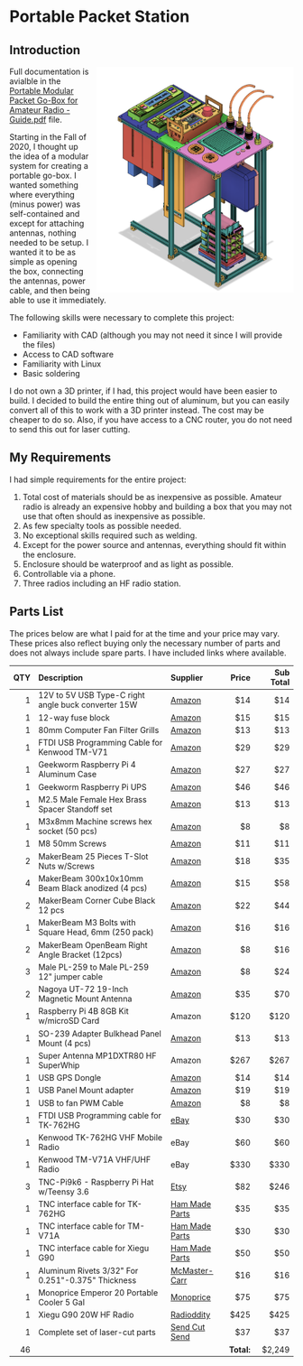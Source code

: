 # Portable Packet Station

## Introduction
<img alt="Portable Packet Station" src="renders/Correctly Sized Case v26 - Colorized.png" width="350" style="padding: 0 0 0 10px" align="right" />

Full documentation is avialble in the [Portable Modular Packet Go-Box for Amateur Radio - Guide.pdf](/Portable%20Modular%20Packet%20Go-Box%20for%20Amateur%20Radio%20-%20Guide.pdf) file.

Starting in the Fall of 2020, I thought up the idea of a modular system for creating a portable go-box.  I wanted something where everything (minus power) was self-contained and except for attaching antennas, nothing needed to be setup.  I wanted it to be as simple as opening the box, connecting the antennas, power cable, and then being able to use it immediately.

The following skills were necessary to complete this project:
- Familiarity with CAD (although you may not need it since I will provide the files)
- Access to CAD software
- Familiarity with Linux
- Basic soldering

I do not own a 3D printer, if I had, this project would have been easier to build.  I decided to build the entire thing out of aluminum, but you can easily convert all of this to work with a 3D printer instead.  The cost may be cheaper to do so.  Also, if you have access to a CNC router, you do not need to send this out for laser cutting.

## My Requirements

I had simple requirements for the entire project:

1. Total cost of materials should be as inexpensive as possible.  Amateur radio is already an expensive hobby and building a box that you may not use that often should as inexpensive as possible.
2. As few specialty tools as possible needed.
3. No exceptional skills required such as welding.
4. Except for the power source and antennas, everything should fit within the enclosure.
5. Enclosure should be waterproof and as light as possible.
6. Controllable via a phone.
7. Three radios including an HF radio station.

## Parts List

The prices below are what I paid for at the time and your price may vary.  These prices also reflect buying only the necessary number of parts and does not always include spare parts.  I have included links where available.

QTY    | Description | Supplier | Price  | Sub Total
-----: | :---------- | :------- | -----: | --------:
1 | 12V to 5V USB Type-C right angle buck converter 15W | [Amazon](https://www.amazon.com/gp/product/B086KTGRH1) | $14 | $14
1 | 12-way fuse block | [Amazon](https://www.amazon.com/gp/product/B095HS284K/) | $15 | $15
1 | 80mm Computer Fan Filter Grills | [Amazon](https://www.amazon.com/gp/product/B07LG41F1K) | $13 | $13
1 | FTDI USB Programming Cable for Kenwood TM-V71 | [Amazon](https://www.amazon.com/gp/product/B01LZPX7C5) | $29 | $29
1 | Geekworm Raspberry Pi 4 Aluminum Case | [Amazon](https://www.amazon.com/gp/product/B07X5Y81C6/) | $27 | $27
1 | Geekworm Raspberry Pi UPS | [Amazon](https://www.amazon.com/gp/product/B087FXLZZH) | $46 | $46
1 | M2.5 Male Female Hex Brass Spacer Standoff set | [Amazon](https://www.amazon.com/gp/product/B075K3QBMX) | $13 | $13
1 | M3x8mm Machine screws hex socket (50 pcs) | [Amazon](https://www.amazon.com/gp/product/B07Q4N4V1V/) | $8 | $8
1 | M8 50mm Screws | [Amazon](https://www.amazon.com/gp/product/B09BMXNR7K/) | $11 | $11
2 | MakerBeam 25 Pieces T-Slot Nuts w/Screws | [Amazon](https://www.amazon.com/gp/product/B016OJNLJ2/) | $18 | $35
4 | MakerBeam 300x10x10mm Beam Black anodized (4 pcs) | [Amazon](https://www.amazon.com/gp/product/B00G2DNU4M/) | $15 | $58
2 | MakerBeam Corner Cube Black 12 pcs | [Amazon](https://www.amazon.com/gp/product/B00OWGOMG6) | $22 | $44
1 | MakerBeam M3 Bolts with Square Head, 6mm (250 pack) | [Amazon](https://www.amazon.com/gp/product/B00G2DNW3G/) | $16 | $16
2 | MakerBeam OpenBeam Right Angle Bracket (12pcs) | [Amazon](https://www.amazon.com/gp/product/B00HUOJPUU) | $8 | $16
3 | Male PL-259 to Male PL-259 12" jumper cable | [Amazon](https://www.amazon.com/dp/product/B07H584XTK/) | $8 | $24 
2 | Nagoya UT-72 19-Inch Magnetic Mount Antenna | [Amazon](https://www.amazon.com/gp/product/B016SIJX28/) | $35 | $70
1 | Raspberry Pi 4B 8GB Kit w/microSD Card | Amazon | $120 | $120
1 | SO-239 Adapter Bulkhead Panel Mount (4 pcs) | [Amazon](https://www.amazon.com/gp/product/B07RFQZWYX) | $13 | $13
1 | Super Antenna MP1DXTR80 HF SuperWhip | Amazon | $267 | $267
1 | USB GPS Dongle | [Amazon](https://www.amazon.com/gp/product/B07GJGSZB9/) | $14 | $14
1 | USB Panel Mount adapter | [Amazon](https://www.amazon.com/gp/product/B079957VC3/) | $19 | $19
1 | USB to fan PWM Cable | [Amazon](https://www.amazon.com/gp/product/B01LW50R03/) | $8 | $8
1 | FTDI USB Programming cable for TK-762HG | [eBay](https://www.ebay.com/itm/152805165543) | $30 | $30
1 | Kenwood TK-762HG VHF Mobile Radio | eBay | $60 | $60
1 | Kenwood TM-V71A VHF/UHF Radio | eBay | $330 | $330
3 | TNC-Pi9k6 - Raspberry Pi Hat w/Teensy 3.6 | [Etsy](https://www.etsy.com/listing/780520640/tnc-pi9k6-raspberry-pi-hat-wteensy-36) | $82 | $246
1 | TNC interface cable for TK-762HG | [Ham Made Parts](https://hammadeparts.com/shop-for-cables/ols/products/kenwood-rj-45-mic-plug-and-18-speaker-plug-to-db9-kantronics-type) | $35 | $35
1 | TNC interface cable for TM-V71A | [Ham Made Parts](https://hammadeparts.com/shop-for-cables) | $30 | $30
1 | TNC interface cable for Xiegu G90 | [Ham Made Parts](https://hammadeparts.com/shop-for-cables) | $50 | $50
1 | Aluminum Rivets 3/32" For 0.251"-0.375" Thickness | [McMaster-Carr](https://www.mcmaster.com/97447A450/) | $16 | $16 
1 | Monoprice Emperor 20 Portable Cooler 5 Gal | [Monoprice](https://www.monoprice.com/product?p_id=39159) | $75 | $75
1 | Xiegu G90 20W HF Radio | [Radioddity](https://www.radioddity.com/products/xiegu-g90-hf-transceiver) | $425 | $425
1 | Complete set of laser-cut parts | [Send Cut Send](https://www.sendcutsend.com/) | $37 | $37
46 |  |  | **Total:** | $2,249